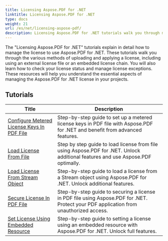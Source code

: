 ```yaml
---
title: Licensing Aspose.PDF for .NET
linktitle: Licensing Aspose.PDF for .NET
type: docs
weight: 21
url: /es/net/licensing-aspose-pdf/
description: Licensing Aspose.PDF for .NET tutorials walk you through managing the license to use Aspose.PDF for .NET, including loading and applying the license.
---
```

The "Licensing Aspose.PDF for .NET" tutorials explain in detail how to manage the license to use Aspose.PDF for .NET. These tutorials walk you through the various methods of uploading and applying a license, including using an external license file or an embedded license chain. You will also learn how to check your license status and manage license exceptions. These resources will help you understand the essential aspects of managing the Aspose.PDF for .NET license in your projects.

## Tutorials
| Title | Description |
| --- | --- | 
| [Configure Metered License Keys In PDF File](./configure-metered-license/) | Step-by-step guide to set up a metered license keys in PDF file with Aspose.PDF for .NET and benefit from advanced features. |  
| [Load License From File](./load-license-from-file/) | Step by step guide to load license from file using Aspose.PDF for .NET. Unlock additional features and use Aspose.PDF optimally. |  
| [Load License From Stream Object](./load-license-from-stream-object/) | Step-by-step guide to load a license from a Stream object using Aspose.PDF for .NET. Unlock additional features. |  
| [Secure License In PDF File](./secure-license/) | Step-by-step guide to securing a license in PDF file using Aspose.PDF for .NET. Protect your PDF application from unauthorized access. |  
| [Set License Using Embedded Resource](./set-license-using-embedded-resource/) | Step-by-step guide to setting a license using an embedded resource with Aspose.PDF for .NET. Unlock full features. |  